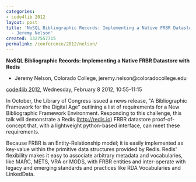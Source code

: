 ```yaml
---
categories:
- code4lib 2012
layout: post
title: 'NoSQL Bibliographic Records: Implementing a Native FRBR Datastore with Redis
  - Jeremy Nelson'
created: 1327557715
permalink: /conference/2012/nelson/
---
```

<strong>NoSQL Bibliographic Records: Implementing a Native FRBR Datastore with Redis</strong>
<ul>
<li>Jeremy Nelson, Colorado College, jeremy.nelson@coloradocollege.edu</li>
</ul>
<p><a href="/conference/2012">code4lib 2012</a>, Wednesday, February 8 2012, 10:55-11:15</p>
<p>
In October, the Library of Congress issued a news release, "A Bibliographic Framework for the Digital Age" outlining a list of requirements for a New Bibliographic Framework Environment. Responding to this challenge, this talk will demonstrate a Redis (<a href="http://redis.io">http://redis.io</a>) FRBR datastore proof-of-concept that, with a lightweight python-based interface, can meet these requirements.
</p>
<p>
Because FRBR is an Entity-Relationship model; it is easily implemented as key-value within the primitive data structures provided by Redis. Redis' flexibility makes it easy to associate arbitrary metadata and vocabularies, like MARC, METS, VRA or MODS, with FRBR entities and inter-operate with legacy and emerging standards and practices like RDA Vocabularies and LinkedData.
</p>
